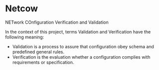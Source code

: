 Netcow
======

NETwork COnfiguration Verification and Validation



In the context of this project, terms Validation and Verification have the following meaning:
* Validation is a process to assure that configuration obey schema and predefined general rules. 
* Verification is the evaluation whether a configuration complies with requirements or specification. 
